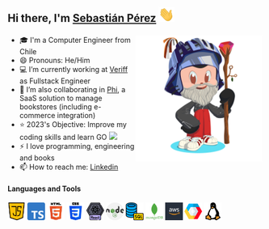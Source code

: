 <h2 align="left">Hi there, I'm <a href="https://www.linkedin.com/in/sebastianperezb6a2785/" target="_blank" rel="noopener noreferrer">Sebastián Pérez</a> <img src="https://raw.githubusercontent.com/ABSphreak/ABSphreak/master/gifs/Hi.gif" height="30" />
  
<a href="https://github.com/sebperezCL"><img align='right' src='https://github.com/sebperezCL/sebperezCL/blob/master/images/octocat.png?raw=true' width='250"'></a></h2>

- 🎓 I'm a Computer Engineer from Chile
- 😄 Pronouns: He/Him
- 💻 I’m currently working at [Veriff](https://www.veriff.com/) as Fullstack Engineer
- 👯 I’m also collaborating in [Phi](https://phi.tausistemas.cl), a SaaS solution to manage bookstores (including e-commerce integration)
- ⭐ 2023's Objective: Improve my coding skills and learn GO <img src="https://cdn.worldvectorlogo.com/logos/gopher.svg" width="30">
- ⚡ I love programming, engineering and books
- 📫 How to reach me: [Linkedin](https://www.linkedin.com/in/sebastianperezb6a2785/)

#### Languages and Tools

<p>
  <code><img height="35" src="https://github.com/sebperezCL/sebperezCL/blob/master/images/java-script.png?raw=true" alt="Javascript"></code>
  <code><img height="35" src="https://github.com/sebperezCL/sebperezCL/blob/master/images/typescript.png?raw=true" alt="Typescript"></code>
  <code><img height="35" src="https://github.com/sebperezCL/sebperezCL/blob/master/images/html.png?raw=true" alt="HTML"></code>
  <code><img height="35" src="https://github.com/sebperezCL/sebperezCL/blob/master/images/css.png?raw=true" alt="CSS"></code>
  <code><img height="35" src="https://github.com/sebperezCL/sebperezCL/blob/master/images/react.png?raw=true" alt="React"></code>
  <code><img height="35" src="https://github.com/sebperezCL/sebperezCL/blob/master/images/nodejs.png?raw=true" alt="NodeJS"></code>
  <code><img height="35" src="https://github.com/sebperezCL/sebperezCL/blob/master/images/database.png?raw=true" alt="SQL"></code>
  <code><img height="35" src="https://github.com/sebperezCL/sebperezCL/blob/master/images/mongo.png?raw=true" alt="MongoDB"></code>
  <code><img height="35" src="https://github.com/sebperezCL/sebperezCL/blob/master/images/aws.jpg?raw=true" alt="AWS"></code>
  <code><img height="35" src="https://github.com/sebperezCL/sebperezCL/blob/master/images/google-cloud.png?raw=true" alt="Google Cloud"></code>
  <code><img height="35" src="https://github.com/sebperezCL/sebperezCL/blob/master/images/linux.png?raw=true" alt="Linux"></code>
</p>
